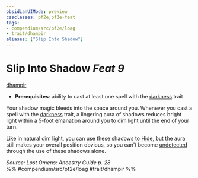 ```yaml
---
obsidianUIMode: preview
cssclasses: pf2e,pf2e-feat
tags:
- compendium/src/pf2e/loag
- trait/dhampir
aliases: ["Slip Into Shadow"]
---
```

# Slip Into Shadow  *Feat 9*  
[dhampir](rules/traits/dhampir-b1.md "Dhampir Ancestry & Heritage Trait")  

- **Prerequisites**: ability to cast at least one spell with the [darkness](rules/traits/darkness.md "Darkness Effect Trait") trait

Your shadow magic bleeds into the space around you. Whenever you cast a spell with the [darkness](rules/traits/darkness.md "Darkness Effect Trait") trait, a lingering aura of shadows reduces bright light within a 5-foot emanation around you to dim light until the end of your turn.

Like in natural dim light, you can use these shadows to [Hide](rules/actions/hide.md), but the aura still makes your overall position obvious, so you can't become [undetected](rules/conditions.md#Undetected) through the use of these shadows alone.

*Source: Lost Omens: Ancestry Guide p. 28*  
%% #compendium/src/pf2e/loag #trait/dhampir %%